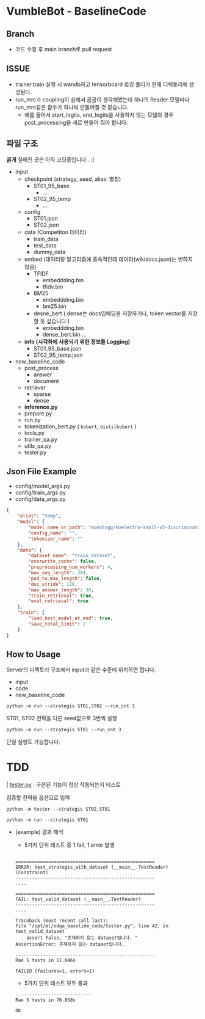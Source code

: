 # VumbleBot - BaselineCode

## Branch 

- 코드 수정 후 main branch로 pull request

## ISSUE

- trainer.train 실행 시 wandb하고 tensorboard 로깅 폴더가 현재 디렉토리에 생성된다.
- run_mrc가 coupling이 심해서 곰곰이 생각해봤는데 하나의 Reader 모델마다 run_mrc같은 함수가 하나씩 만들어질 것 같습니다. 
    - 예를 들어서 start_logits, end_logits을 사용하지 않는 모델의 경우 post_processing을 새로 만들어 줘야 합니다.


## 파일 구조

**굵게** 칠해진 곳은 아직 코딩중입니다.. :(

- input
    - checkpoint (strategy, seed, alias: 별칭)
        - ST01_95_base
            - ...
        - ST02_95_temp
            - ...
    - config
        - ST01.json
        - ST02.json
    - data (Competiton 데이터)
        - train_data
        - test_data
        - dummy_data
    - embed (데이터랑 알고리즘에 종속적인데 데이터(wikidocs.json)는 변하지 않음)
        - TFIDF
            - embeddding.bin
            - tfidv.bin
        - BM25
            - embeddding.bin
            - bm25.bin
        - desne_bert ( dense는 docs임베딩을 저장하거나, token vector를 저장할 듯 싶습니다.)
            - embeddding.bin
            - dense_bert.bin
        ...
    - **info (시각화에 사용되기 위한 정보들 Logging)**
        - ST01_95_base.json
        - ST02_95_temp.json
- new_baseline_code
    - post_process
        - answer
        - document
    - retriever
        - sparse
        - dense
    - **inference.py**
    - prepare.py 
    - run.py 
    - tokenization_bert.py ( `kobert`, `distilkobert` )
    - tools.py
    - trainer_qa.py
    - utils_qa.py
    - tester.py


## Json File Example

- config/model_args.py
- config/train_args.py
- config/data_args.py

```json
{
    "alias": "temp",
    "model": {
        "model_name_or_path": "monologg/koelectra-small-v3-discriminator",
        "config_name": "",
        "tokenizer_name": ""
    },
    "data": {
        "dataset_name": "train_dataset",
        "overwrite_cache": false,
        "preprocessing_num_workers": 4,
        "max_seq_length": 384,
        "pad_to_max_length": false,
        "doc_stride": 128,
        "max_answer_length": 30,
        "train_retrieval": true,
        "eval_retrieval": true
    },
    "train": {
        "load_best_model_at_end": true,
        "save_total_limit": 2
    }
}
```

## How to Usage

Server의 디렉토리 구조에서 input과 같은 수준에 위치하면 됩니다.

- input
- code
- new_baseline_code

```
python -m run --strategis ST01,ST02 --run_cnt 3
```

ST01, ST02 전략을 다른 seed값으로 3번씩 실행

```
python -m run --strategis ST01 --run_cnt 3
```

단일 실행도 가능합니다.

# TDD
| [tester.py](./tester.py) : 구현된 기능이 정상 작동되는지 테스트     

검증할 전략을 옵션으로 입력

```
python -m tester --strategis ST02,ST01
```

```
python -m run --strategis ST01
```

- [example] 결과 해석
 
    - 5가지 단위 테스트 중 1 fail, 1 error 발생     
    ```

    ===================================================
    ERROR: test_strategis_with_dataset (__main__.TestReader)
    (Constraint)
    ---------------------------------------------------
    .... 

    ===================================================
    FAIL: test_valid_dataset (__main__.TestReader)
    ---------------------------------------------------
    ....

    Traceback (most recent call last):
    File "/opt/ml/odqa_baseline_code/tester.py", line 42, in test_valid_dataset
        assert False, "존재하지 않는 dataset입니다. "
    AssertionError: 존재하지 않는 dataset입니다. 

    ---------------------------------------------------
    Ran 5 tests in 11.046s

    FAILED (failures=1, errors=1)
    ```
    - 5가지 단위 테스트 모두 통과 
    ```
    ----------------------------
    Ran 5 tests in 76.858s

    OK
    ```